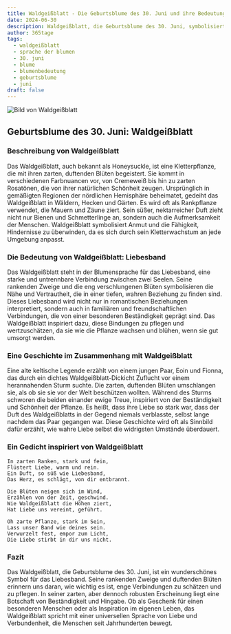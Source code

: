 ```yaml
---
title: Waldgeißblatt - Die Geburtsblume des 30. Juni und ihre Bedeutung
date: 2024-06-30
description: Waldgeißblatt, die Geburtsblume des 30. Juni, symbolisiert Liebesband. Erfahre mehr über ihre Geschichte, Bedeutung und Symbolik in der Sprache der Blumen.
author: 365tage
tags:
  - waldgeißblatt
  - sprache der blumen
  - 30. juni
  - blume
  - blumenbedeutung
  - geburtsblume
  - juni
draft: false
---
```


![Bild von Waldgeißblatt](https://cdn.pixabay.com/photo/2018/08/13/04/58/flower-3602283_1280.jpg#center)


## Geburtsblume des 30. Juni: Waldgeißblatt

### Beschreibung von Waldgeißblatt

Das Waldgeißblatt, auch bekannt als Honeysuckle, ist eine Kletterpflanze, die mit ihren zarten, duftenden Blüten begeistert. Sie kommt in verschiedenen Farbnuancen vor, von Cremeweiß bis hin zu zarten Rosatönen, die von ihrer natürlichen Schönheit zeugen. Ursprünglich in gemäßigten Regionen der nördlichen Hemisphäre beheimatet, gedeiht das Waldgeißblatt in Wäldern, Hecken und Gärten. Es wird oft als Rankpflanze verwendet, die Mauern und Zäune ziert. Sein süßer, nektarreicher Duft zieht nicht nur Bienen und Schmetterlinge an, sondern auch die Aufmerksamkeit der Menschen. Waldgeißblatt symbolisiert Anmut und die Fähigkeit, Hindernisse zu überwinden, da es sich durch sein Kletterwachstum an jede Umgebung anpasst.

### Die Bedeutung von Waldgeißblatt: Liebesband

Das Waldgeißblatt steht in der Blumensprache für das Liebesband, eine starke und untrennbare Verbindung zwischen zwei Seelen. Seine rankenden Zweige und die eng verschlungenen Blüten symbolisieren die Nähe und Vertrautheit, die in einer tiefen, wahren Beziehung zu finden sind. Dieses Liebesband wird nicht nur in romantischen Beziehungen interpretiert, sondern auch in familiären und freundschaftlichen Verbindungen, die von einer besonderen Beständigkeit geprägt sind. Das Waldgeißblatt inspiriert dazu, diese Bindungen zu pflegen und wertzuschätzen, da sie wie die Pflanze wachsen und blühen, wenn sie gut umsorgt werden.

### Eine Geschichte im Zusammenhang mit Waldgeißblatt

Eine alte keltische Legende erzählt von einem jungen Paar, Eoin und Fionna, das durch ein dichtes Waldgeißblatt-Dickicht Zuflucht vor einem herannahenden Sturm suchte. Die zarten, duftenden Blüten umschlangen sie, als ob sie sie vor der Welt beschützen wollten. Während des Sturms schworen die beiden einander ewige Treue, inspiriert von der Beständigkeit und Schönheit der Pflanze. Es heißt, dass ihre Liebe so stark war, dass der Duft des Waldgeißblatts in der Gegend niemals verblasste, selbst lange nachdem das Paar gegangen war. Diese Geschichte wird oft als Sinnbild dafür erzählt, wie wahre Liebe selbst die widrigsten Umstände überdauert.

### Ein Gedicht inspiriert von Waldgeißblatt

```
In zarten Ranken, stark und fein,  
Flüstert Liebe, warm und rein.  
Ein Duft, so süß wie Liebesband,  
Das Herz, es schlägt, von dir entbrannt.  

Die Blüten neigen sich im Wind,  
Erzählen von der Zeit, geschwind.  
Wie Waldgeißblatt die Höhen ziert,  
Hat Liebe uns vereint, geführt.  

Oh zarte Pflanze, stark im Sein,  
Lass unser Band wie deines sein.  
Verwurzelt fest, empor zum Licht,  
Die Liebe stirbt in dir uns nicht.  
```

### Fazit

Das Waldgeißblatt, die Geburtsblume des 30. Juni, ist ein wunderschönes Symbol für das Liebesband. Seine rankenden Zweige und duftenden Blüten erinnern uns daran, wie wichtig es ist, enge Verbindungen zu schätzen und zu pflegen. In seiner zarten, aber dennoch robusten Erscheinung liegt eine Botschaft von Beständigkeit und Hingabe. Ob als Geschenk für einen besonderen Menschen oder als Inspiration im eigenen Leben, das Waldgeißblatt spricht mit einer universellen Sprache von Liebe und Verbundenheit, die Menschen seit Jahrhunderten bewegt.